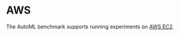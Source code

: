 # AWS

The AutoML benchmark supports running experiments on [AWS EC2](https://aws.amazon.com/ec2/).

